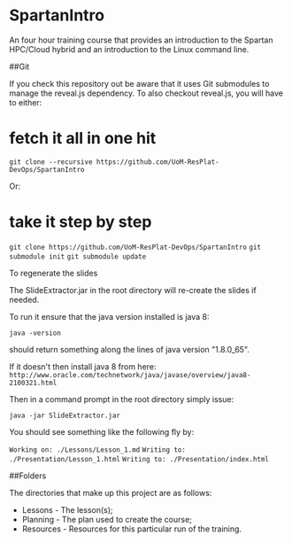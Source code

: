 # SpartanIntro
An four hour training course that provides an introduction to the Spartan HPC/Cloud hybrid and an introduction to the Linux command line.

##Git

If you check this repository out be aware that it uses Git submodules to manage the reveal.js dependency. To also checkout reveal.js, you will have to either:

# fetch it all in one hit
`git clone --recursive https://github.com/UoM-ResPlat-DevOps/SpartanIntro`

Or:

# take it step by step
`git clone https://github.com/UoM-ResPlat-DevOps/SpartanIntro`
`git submodule init`
`git submodule update`

To regenerate the slides

The SlideExtractor.jar in the root directory will re-create the slides if needed.

To run it ensure that the java version installed is java 8:

`java -version`

should return something along the lines of java version "1.8.0_65".

If it doesn't then install java 8 from here: `http://www.oracle.com/technetwork/java/javase/overview/java8-2100321.html`

Then in a command prompt in the root directory simply issue:

`java -jar SlideExtractor.jar`

You should see something like the following fly by:

`Working on: ./Lessons/Lesson_1.md`
`Writing to: ./Presentation/Lesson_1.html`
`Writing to: ./Presentation/index.html`

##Folders

The directories that make up this project are as follows:

* Lessons - The lesson(s);
* Planning - The plan used to create the course;
* Resources - Resources for this particular run of the training.

